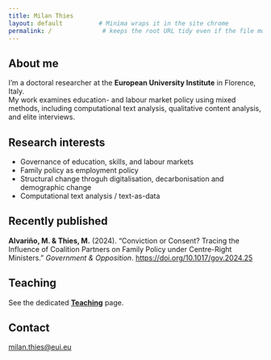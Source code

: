 ```yaml
---
title: Milan Thies
layout: default          # Minima wraps it in the site chrome
permalink: /              # keeps the root URL tidy even if the file moves
---
```




## About me

I’m a doctoral researcher at the **European University Institute** in Florence, Italy.  
My work examines education- and labour market policy using mixed methods, including computational text analysis, qualitative content analysis, and elite interviews.


## Research interests

- Governance of education, skills, and labour markets  
- Family policy as employment policy  
- Structural change throguh digitalisation, decarbonisation and demographic change
- Computational text analysis / text-as-data  


## Recently published

**Alvariño, M. & Thies, M.** (2024). “Conviction or Consent? Tracing the Influence of Coalition Partners on Family Policy under Centre-Right Ministers.” *Government & Opposition*. <https://doi.org/10.1017/gov.2024.25>


## Teaching

See the dedicated **[Teaching](/teaching/)** page.


## Contact

[milan.thies@eui.eu](mailto:milan.thies@eui.eu)
